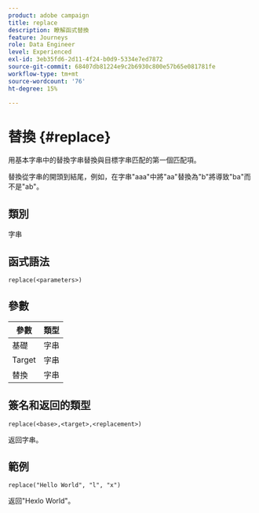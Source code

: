 ```yaml
---
product: adobe campaign
title: replace
description: 瞭解函式替換
feature: Journeys
role: Data Engineer
level: Experienced
exl-id: 3eb35fd6-2d11-4f24-b0d9-5334e7ed7872
source-git-commit: 68407db81224e9c2b6930c800e57b65e081781fe
workflow-type: tm+mt
source-wordcount: '76'
ht-degree: 15%

---
```


# 替換 {#replace}

用基本字串中的替換字串替換與目標字串匹配的第一個匹配項。

替換從字串的開頭到結尾，例如，在字串&quot;aaa&quot;中將&quot;aa&quot;替換為&quot;b&quot;將導致&quot;ba&quot;而不是&quot;ab&quot;。

## 類別

字串

## 函式語法

`replace(<parameters>)`

## 參數

| 參數 | 類型 |
|-----------|--------------|
| 基礎 | 字串 |
| Target | 字串 |
| 替換 | 字串 |

## 簽名和返回的類型

`replace(<base>,<target>,<replacement>)`

返回字串。

## 範例

`replace("Hello World", "l", "x")`

返回&quot;Hexlo World&quot;。
